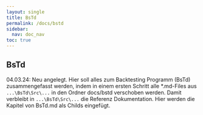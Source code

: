 ```yaml
---
layout: single
title: BsTd
permalink: /docs/bstd
sidebar:
  nav: doc_nav
toc: true 
---
```


## BsTd
<!-- To make it as easy as possible to write documentation in plain Markdown, most UI components are styled using default Markdown elements with few additional CSS classes needed.
{: .fs-6 .fw-300 } -->

04.03.24: Neu angelegt. Hier soll alles zum Backtesting Programm (BsTd) zusammengefasst werden, indem in einem ersten Schritt alle *.md-Files aus ```...\BsTd\Src\...``` in den Ordner docs/bstd verschoben werden. Damit verbleibt in ````...\BsTd\Src\...```` die Referenz Dokumentation. Hier  werden die Kapitel von BsTd.md als Childs eingefügt.
